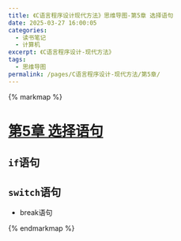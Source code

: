 ```yaml
---
title: 《C语言程序设计现代方法》思维导图-第5章 选择语句
date: 2025-03-27 16:00:05
categories:
  - 读书笔记
  - 计算机
excerpt: 《C语言程序设计-现代方法》
tags:
  - 思维导图
permalink: /pages/C语言程序设计-现代方法/第5章/
---
```


{% markmap %}

# [第5章 选择语句](/pages/C语言程序设计-现代方法/思维导图/汇总/)

## `if`语句


## `switch`语句

- break语句


{% endmarkmap %}